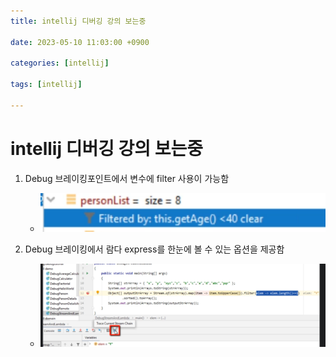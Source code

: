 ```yaml
---
title: intellij 디버깅 강의 보는중

date: 2023-05-10 11:03:00 +0900

categories: [intellij]

tags: [intellij]

---
```


# intellij 디버깅 강의 보는중

1. Debug 브레이킹포인트에서 변수에 filter 사용이 가능함
   + ![브레이킹 ](/assets/gif/breakingpoint.png)

2. Debug 브레이킹에서 람다 express를 한눈에 볼 수 있는 옵션을 제공함
   + ![스트림 체인](/assets/gif/StreamChain.png)


